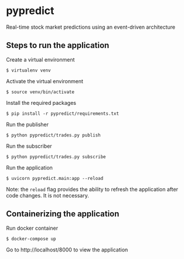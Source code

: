 # pypredict
Real-time stock market predictions using an event-driven architecture

## Steps to run the application

Create a virtual environment

```
$ virtualenv venv
```

Activate the virtual environment

```
$ source venv/bin/activate
```

Install the required packages

```
$ pip install -r pypredict/requirements.txt
```

Run the publisher
```
$ python pypredict/trades.py publish
```

Run the subscriber
```
$ python pypredict/trades.py subscribe
```

Run the application

```
$ uvicorn pypredict.main:app --reload
```

Note: the `reload` flag provides the ability to refresh the application after code changes.  It is not necessary.

## Containerizing the application

Run docker container

```
$ docker-compose up
```

Go to http://localhost/8000 to view the application